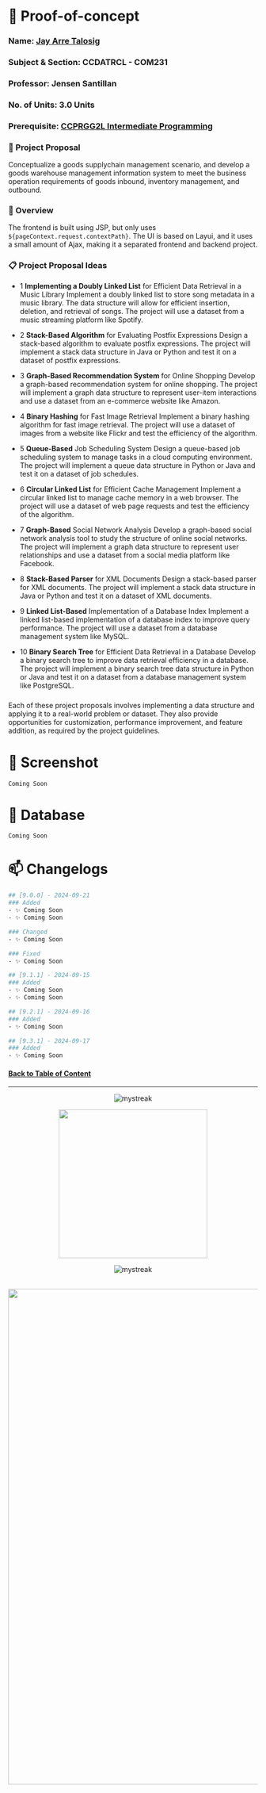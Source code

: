 # 💫 Proof-of-concept

### Name: [Jay Arre Talosig](https://github.com/flexycode)
### Subject & Section: CCDATRCL - COM231
### Professor: Jensen Santillan         
### No. of Units: 3.0 Units
### Prerequisite: [CCPRGG2L Intermediate Programming](https://github.com/flexycode/CCPRGG2L_INTERMEDIATE_PROGRAMMING)

### 💎 Project Proposal
Conceptualize a goods supplychain management scenario, and develop a goods warehouse management information system to meet the business operation requirements of goods inbound, inventory management, and outbound.

### 🧠 Overview 
The frontend is built using JSP, but only uses `${pageContext.request.contextPath}`. 
The UI is based on Layui, and it uses a small amount of Ajax, making it a separated frontend and backend project.

### 📋 Project Proposal Ideas

* 1 **Implementing a Doubly Linked List** for Efficient Data Retrieval in a Music Library
Implement a doubly linked list to store song metadata in a music library. The data structure will allow for efficient insertion, deletion, and retrieval of songs. The project will use a dataset from a music streaming platform like Spotify.

* 2 **Stack-Based Algorithm** for Evaluating Postfix Expressions
Design a stack-based algorithm to evaluate postfix expressions. The project will implement a stack data structure in Java or Python and test it on a dataset of postfix expressions.

* 3 **Graph-Based Recommendation System** for Online Shopping
Develop a graph-based recommendation system for online shopping. The project will implement a graph data structure to represent user-item interactions and use a dataset from an e-commerce website like Amazon.

* 4 **Binary Hashing** for Fast Image Retrieval
Implement a binary hashing algorithm for fast image retrieval. The project will use a dataset of images from a website like Flickr and test the efficiency of the algorithm.

* 5 **Queue-Based** Job Scheduling System
Design a queue-based job scheduling system to manage tasks in a cloud computing environment. The project will implement a queue data structure in Python or Java and test it on a dataset of job schedules.

* 6 **Circular Linked List** for Efficient Cache Management
Implement a circular linked list to manage cache memory in a web browser. The project will use a dataset of web page requests and test the efficiency of the algorithm.

* 7 **Graph-Based** Social Network Analysis
Develop a graph-based social network analysis tool to study the structure of online social networks. The project will implement a graph data structure to represent user relationships and use a dataset from a social media platform like Facebook.

* 8 **Stack-Based Parser** for XML Documents
Design a stack-based parser for XML documents. The project will implement a stack data structure in Java or Python and test it on a dataset of XML documents.

* 9 **Linked List-Based** Implementation of a Database Index
Implement a linked list-based implementation of a database index to improve query performance. The project will use a dataset from a database management system like MySQL.

* 10 **Binary Search Tree** for Efficient Data Retrieval in a Database
Develop a binary search tree to improve data retrieval efficiency in a database. The project will implement a binary search tree data structure in Python or Java and test it on a dataset from a database management system like PostgreSQL.

###

Each of these project proposals involves implementing a data structure and applying it to a real-world problem or dataset. They also provide opportunities for customization, performance improvement, and feature addition, as required by the project guidelines.



# 🚀 Screenshot

``
Coming Soon
``

# 💾 Database

``
Coming Soon
``

# 📫 Changelogs   

```bash
## [9.0.0] - 2024-09-21      
### Added  
- ✨ Coming Soon
- ✨ Coming Soon

### Changed
- ✨ Coming Soon

### Fixed 
- ✨ Coming Soon

## [9.1.1] - 2024-09-15      
### Added  
- ✨ Coming Soon
- ✨ Coming Soon

## [9.2.1] - 2024-09-16      
### Added  
- ✨ Coming Soon

## [9.3.1] - 2024-09-17      
### Added  
- ✨ Coming Soon
```

<!-- Introduction Pannel button link, it will redirect to the top -->
#### [Back to Table of Content](#-overview)

<!-- End point line insert Thanks for visiting enjoy your day, feel free to modify this  -->
---
<p align="center">
<img src="https://readme-typing-svg.demolab.com/?lines=Thanks+For+Visiting+Enjoy+Your+Day+~!;" alt="mystreak"/>
</p>

<!-- Genshin Impact -->
<div align="center">
<img src="https://media.giphy.com/media/qr4CNpxIL6wwNUYZsL/giphy.gif?cid=ecf05e47iqq0k4rx0kv1fb3w4hl8dja3ouiqzx4vz1665i6b&ep=v1_stickers_search&rid=giphy.gif&ct=s" width="300">
</div>

<!-- End point line insert Comeback again next time, feel free to modify this  -->
<p align="center">
<img src="https://readme-typing-svg.demolab.com/?lines=💎💎Come+Back+Again+next+time💎💎" alt="mystreak"/>
</p>

</p>
    
<br>
<!-- End point insert background effect line of sight color red -->
<img src="https://user-images.githubusercontent.com/74038190/212284100-561aa473-3905-4a80-b561-0d28506553ee.gif" width="1000">

  
